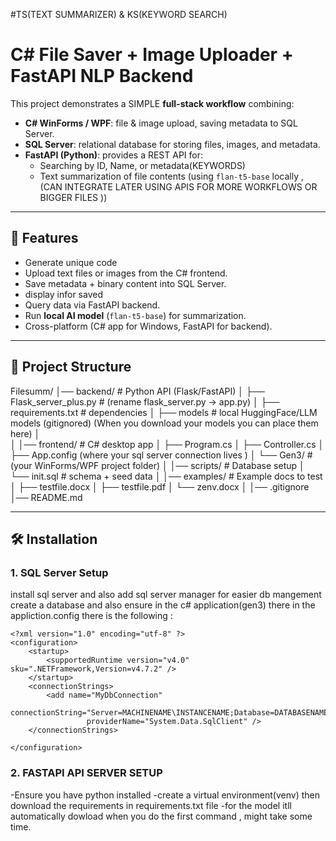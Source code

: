 #TS(TEXT SUMMARIZER) & KS(KEYWORD SEARCH)
# C# File Saver + Image Uploader + FastAPI NLP Backend

This project demonstrates a SIMPLE **full-stack workflow** combining:

- **C# WinForms / WPF**: file & image upload, saving metadata to SQL Server.
- **SQL Server**: relational database for storing files, images, and metadata.
- **FastAPI (Python)**: provides a REST API for:
  - Searching by ID, Name, or metadata(KEYWORDS)
  - Text summarization of file contents (using `flan-t5-base` locally , (CAN INTEGRATE LATER USING APIS FOR MORE WORKFLOWS OR BIGGER FILES ))

---

## 🚀 Features
- Generate unique code 
- Upload text files or images from the C# frontend.
- Save metadata + binary content into SQL Server.
- display infor saved 
- Query data via FastAPI backend.
- Run **local AI model** (`flan-t5-base`) for summarization.
- Cross-platform (C# app for Windows, FastAPI for backend).

---

## 📂 Project Structure
Filesumm/
│── backend/                # Python API (Flask/FastAPI)
│   ├── Flask_server_plus.py              # (rename flask_server.py → app.py)
│   ├── requirements.txt    # dependencies
│   ├── models             # local HuggingFace/LLM models (gitignored) (When you download your models you can place them here)
│   
│
│── frontend/               # C# desktop app
│   ├── Program.cs
│   ├── Controller.cs
│   ├── App.config          (where your sql server connection lives )
│   └── Gen3/               # (your WinForms/WPF project folder)
│
│── scripts/                # Database setup
│   └── init.sql            # schema + seed data
│
│── examples/               # Example docs to test
│   ├── testfile.docx
│   ├── testfile.pdf
│   └── zenv.docx
│
│── .gitignore
│── README.md

---

## 🛠️ Installation

### 1. SQL Server Setup
install sql server and also add sql server manager for easier db mangement 
create a database and also ensure in the c# application(gen3) there in the appliction.config there is the following :

```
<?xml version="1.0" encoding="utf-8" ?>
<configuration>
    <startup> 
        <supportedRuntime version="v4.0" sku=".NETFramework,Version=v4.7.2" />
    </startup>
	<connectionStrings>
		<add name="MyDbConnection"
			 connectionString="Server=MACHINENAME\INSTANCENAME;Database=DATABASENAME;Trusted_Connection=True;TrustServerCertificate=True"
				 providerName="System.Data.SqlClient" />
	</connectionStrings>
	
</configuration>
```

### 2. FASTAPI API SERVER SETUP 
-Ensure  you have python installed
-create a virtual environment(venv) then download the requirements in requirements.txt file
-for the model itll automatically dowload when you do the first command , might take some time.
